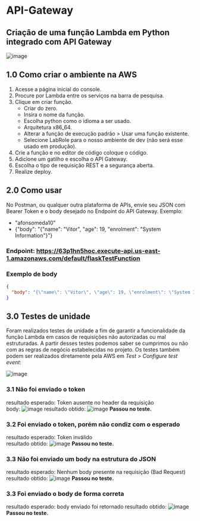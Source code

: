 # API-Gateway
## Criação de uma função Lambda em Python integrado com API Gateway
![image](https://github.com/VitorMoura01/API-Gateway/assets/99188092/58ef34dd-ba9f-4338-93f7-952b31655c70)
## 1.0 Como criar o ambiente na AWS
1. Acesse a página inicial do console.
2. Procure por Lambda entre os serviços na barra de pesquisa.
3. Clique em criar função.
   * Criar do zero.
   * Insira o nome da função.
   * Escolha python como o idioma a ser usado.
   * Arquitetura x86_64.
   * Alterar a função de execução padrão > Usar uma função existente.
   * Selecione LabRole para o nosso ambiente de dev (não será esse usado em produção).
4. Crie a função e no editor de código coloque o código.
5. Adicione um gatilho e escolha o API Gateway.
6. Escolha o tipo de requisição REST e a segurança aberta.
7. Realize deploy.

## 2.0 Como usar
No Postman, ou qualquer outra plataforma de APIs, envie seu JSON com Bearer Token e o body desejado no Endpoint do API Gateway. Exemplo:
   * "afonsomeda10"
   * {"body": "{\"name\": \"Vitor\", \"age\": 19, \"enrolment\": \"System Information\"}"}
### Endpoint: https://63p1hn5hoc.execute-api.us-east-1.amazonaws.com/default/flaskTestFunction
### Exemplo de body
```json
{
  "body": "{\"name\": \"Vitor\", \"age\": 19, \"enrolment\": \"System Information\"}"
}
````

## 3.0 Testes de unidade
Foram realizados testes de unidade a fim de garantir a funcionalidade da função Lambda em casos de requisições não autorizadas ou mal estruturadas. A partir desses testes podemos saber se cumprimos ou não com as regras de negócio estabelecidas no projeto. Os testes também podem ser realizados diretamente pela AWS em _Test > Configure test event_:

![image](https://github.com/VitorMoura01/API-Gateway/assets/99188092/bb61ca7f-fbd2-4920-ae4f-8abee982ba5c)

### 3.1 Não foi enviado o token
resultado esperado: Token ausente no header da requisição 
</br>
body:
![image](https://github.com/VitorMoura01/API-Gateway/assets/99188092/74b41588-053b-4b71-8af7-0f68878a56a8)
resultado obtido:
![image](https://github.com/VitorMoura01/API-Gateway/assets/99188092/cc089ce0-fabe-4b9d-bbbf-417c646db7cf)
**Passou no teste.**

### 3.2 Foi enviado o token, porém não condiz com o esperado
resultado esperado: Token inválido
</br>
resultado obtido:
![image](https://github.com/VitorMoura01/API-Gateway/assets/99188092/9db824ef-e2c1-4c39-96a7-c0a0877fe7e5)
**Passou no teste.**


### 3.3 Não foi enviado um body na estrutura do JSON
resultado esperado: Nenhum body presente na requisição (Bad Request)
</br>
resultado obtido:
![image](https://github.com/VitorMoura01/API-Gateway/assets/99188092/6918f65e-ca9b-44ff-986b-ec19591448c2)
**Passou no teste.**

### 3.3 Foi enviado o body de forma correta
resultado esperado: body enviado foi retornado
resultado obtido:
![image](https://github.com/VitorMoura01/API-Gateway/assets/99188092/e62b996f-cdfb-46d2-8363-cd70987f2fbd)
**Passou no teste.**


